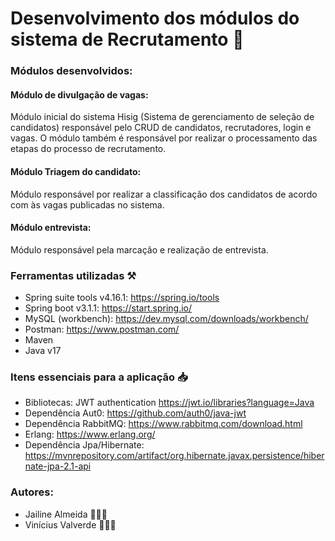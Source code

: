 # Desenvolvimento dos módulos do sistema de Recrutamento 🌌

### Módulos desenvolvidos:

#### Módulo de divulgação de vagas:
Módulo inicial do sistema Hisig (Sistema de gerenciamento de seleção de candidatos) responsável pelo CRUD de candidatos, 
recrutadores, login e vagas. O módulo também é responsável por realizar o processamento das etapas do processo de recrutamento.

#### Módulo Triagem do candidato:
Módulo responsável por realizar a classificação dos candidatos de acordo com às vagas publicadas no sistema.

#### Módulo entrevista: 
Módulo responsável pela marcação e realização de entrevista.

### Ferramentas utilizadas ⚒️
* Spring suite tools v4.16.1: https://spring.io/tools
* Spring boot v3.1.1: https://start.spring.io/
* MySQL (workbench):  https://dev.mysql.com/downloads/workbench/
* Postman: https://www.postman.com/
* Maven
* Java v17 

### Itens essenciais para a aplicação 📥
* Bibliotecas: JWT authentication https://jwt.io/libraries?language=Java
* Dependência Aut0: https://github.com/auth0/java-jwt
* Dependência RabbitMQ: https://www.rabbitmq.com/download.html
* Erlang: https://www.erlang.org/
* Dependência Jpa/Hibernate: https://mvnrepository.com/artifact/org.hibernate.javax.persistence/hibernate-jpa-2.1-api

### Autores: 
* Jailine Almeida 👩🏻‍💻
*  Vinícius Valverde 👨🏻‍💻


